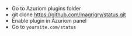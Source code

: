 * Go to Azuriom plugins folder
* git clone https://github.com/magrigry/status.git
* Enable plugin in Azuriom panel
* Go to `yoursite.com/status`
